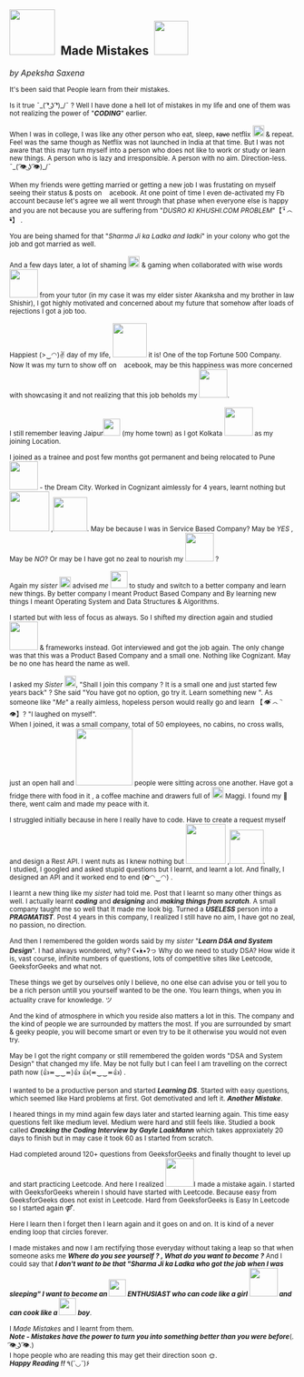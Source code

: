 ## <img src="https://user-images.githubusercontent.com/28886101/135533057-8fd876c8-2e8f-46bc-840e-bdfbef66e67e.jpg" width="80">&nbsp;&nbsp;Made Mistakes&nbsp;&nbsp;<img src="https://user-images.githubusercontent.com/28886101/135533320-81cc7a4a-e552-421f-88a7-809f9ea09244.jpg" width="60">
*by Apeksha Saxena*


<sub>It's been said that People learn from their mistakes.

<sub>Is it true ¯\_( ͡❛ ͜ʖ ͡❛)_/¯ ?
Well I have done a hell lot of mistakes in my life and one of them was not realizing the power of "***CODING***" earlier.

<sub>When I was in college, I was like any other person who eat, sleep, ~~rave~~ netflix <img src="https://user-images.githubusercontent.com/28886101/135523817-4bd1041a-17d5-4759-bbd2-767d1a552009.jpg" width="20"> & repeat. Feel was the same though as Netflix was not launched in India at that time.
But I was not aware that this may turn myself into a person who does not like to work or study or learn new things.
A person who is lazy and irresponsible. A person with no aim. Direction-less. ¯\_( ͡👁️ ͜ʖ ͡👁️)_/¯

<sub>When my friends were getting married or getting a new job I was frustating on myself seeing their status & posts on <img src="https://user-images.githubusercontent.com/28886101/135524061-01516e19-5613-496a-8019-aaa8004ef510.png" width="10">acebook.
At one point of time I even de-activated my Fb account because let's agree we all went through that phase when everyone else is happy and you are not because you are suffering from  "*DUSRO KI KHUSHI.COM PROBLEM*"【 ❛︠ ෴ ︡❛】 .

<sub>You are being shamed for that "*Sharma Ji ka Ladka and ladki*" in your colony who got the job and got married as well.

<sub>And a few days later, a lot of shaming <img src="https://user-images.githubusercontent.com/28886101/135524916-a1b02174-2ba3-443f-8330-db07df67a9b4.jpg" width="20"> & gaming when collaborated with wise words <img src="https://user-images.githubusercontent.com/28886101/135525026-3a07cd4b-8317-422f-be6d-dbafa3c5946d.jpeg" width="50"> from your tutor (in my case it was my elder sister Akanksha and my brother in law Shishir), I got highly motivated and concerned about my future that somehow after loads of rejections I got a job too. 

<sub>Happiest (>‿◠)✌ day of my life,  <img src="https://user-images.githubusercontent.com/28886101/135525318-c69418e5-1ced-4524-a29a-19ea527cb8e7.png" width="60"> it is! One of the top Fortune 500 Company.
Now It was my turn to show off on <img src="https://user-images.githubusercontent.com/28886101/135524061-01516e19-5613-496a-8019-aaa8004ef510.png" width="10">acebook, may be this happiness was more concerned with showcasing it and not realizing that this job beholds my <img src="https://user-images.githubusercontent.com/28886101/135525636-839a8fb1-4c23-4466-aed7-79c1633ef10f.png" width="50">.

<sub>I still remember leaving Jaipur<img src="https://user-images.githubusercontent.com/28886101/135526562-730e6f0f-4cc9-4ac4-838a-343424137410.png" width="30"> (my home town) as I got Kolkata <img src="https://user-images.githubusercontent.com/28886101/135526619-ca69fb9c-94d6-42da-bdc7-ed60f415c5ec.jpeg" width="50"> as my joining Location.

<sub>I joined as a trainee and post few months got permanent and being relocated to Pune <img src="https://user-images.githubusercontent.com/28886101/135526685-264d0aa9-ea2e-4db2-b813-cd22e09b43d1.jpeg" width="50"> - the Dream City.
Worked in Cognizant aimlessly for 4 years, learnt nothing but <img src="https://user-images.githubusercontent.com/28886101/135526736-0a583026-1a1d-44a6-88da-1e7b4784db96.png" width="70"> ,<img src="https://user-images.githubusercontent.com/28886101/135526780-603109a0-1582-475f-ae5b-53b47836baee.png" width="60">.
May be because I was in Service Based Company? May be *YES* , May be *NO*? Or may be I have got no zeal to nourish my <img src="https://user-images.githubusercontent.com/28886101/135525636-839a8fb1-4c23-4466-aed7-79c1633ef10f.png" width="50"> ?

<sub>Again my *sister* <img src="https://user-images.githubusercontent.com/28886101/135527590-2bc7acbc-058d-4b25-9123-c5dd0602660f.jpg" width="20"> advised *me* <img src="https://user-images.githubusercontent.com/28886101/135527628-fb01dcc4-642b-4995-acc7-fdfca11d1b24.jpg" width="30"> to study and switch to a better company and learn new things. By better company I meant Product Based Company and By learning new things I meant Operating System and Data Structures & Algorithms. 

<sub>I started but with less of focus as always. So I shifted my direction again and studied <img src="https://user-images.githubusercontent.com/28886101/135527702-289e5e7b-9e36-4db7-9892-1669e1259d7a.gif" width="50"> & frameworks instead.
Got interviewed and got the job again. The only change was that this was a Product Based Company and a small one. Nothing like Cognizant. 
May be no one has heard the name as well.

<sub>I asked my *Sister* <img src="https://user-images.githubusercontent.com/28886101/135527590-2bc7acbc-058d-4b25-9123-c5dd0602660f.jpg" width="20">, "Shall I join this company ? It is a small one and just started few years back" ?
She said "You have got no option, go try it. Learn something new ".
As someone like "*Me*" a really aimless, hopeless person would really go and learn 【 👁️︠ ෴ ︡👁️】? "I laughed on myself". 
<br>
When I joined, it was a small company, total of 50 employees, no cabins, no cross walls, just an open hall and  <img src="https://user-images.githubusercontent.com/28886101/135528332-e05870d7-d4bf-40fd-b3e5-d35b7466eef9.jpeg" width="100"> people were sitting across one another.
Have got a fridge there with food in it , a coffee machine and drawers full of <img src="https://user-images.githubusercontent.com/28886101/135528601-df9acfab-4d40-41a2-bf18-7e9ea4b1a53d.png" width="20">  Maggi. I found my 🖤 there, went calm and made my peace with it.

<sub>I struggled initially because in here I really have to code. Have to create a request myself and design a Rest API.
I went nuts as I knew nothing but <img src="https://user-images.githubusercontent.com/28886101/135526736-0a583026-1a1d-44a6-88da-1e7b4784db96.png" width="70"> ,<img src="https://user-images.githubusercontent.com/28886101/135526780-603109a0-1582-475f-ae5b-53b47836baee.png" width="60">. 
<br>I studied, I googled and asked stupid questions but I learnt, and learnt a lot.
And finally, I designed an API and it worked end to end (✿◠‿◠) .

<sub>I learnt a new thing like my *sister* had told me.
Post that I learnt so many other things as well. I actually learnt ***coding*** and ***designing*** and ***making things from scratch***.
A small company taught me so well that It made me look big. Turned a ***USELESS*** person into a ***PRAGMATIST***.
Post 4 years in this company, I realized I still have no aim, I have got no zeal, no passion, no direction.

<sub>And then I remembered the golden words said by my *sister* "***Learn DSA and System Design***".
I had always wondered, why? ʕ•́ᴥ•̀ʔっ
Why do we need to study DSA?
How wide it is, vast course, infinite numbers of questions, lots of competitive sites like Leetcode, GeeksforGeeks and what not.

<sub>These things we get by ourselves only I believe, no one else can advise you or tell you to be a rich person untill you yourself wanted to be the one.
You learn things, when you in actuality crave for knowledge. ツ

<sub>And the kind of atmosphere in which you reside also matters a lot in this. The company and the kind of people we are surrounded by matters the most.
If you are surrounded by smart & geeky people, you will become smart or even try to be it otherwise you would not even try.

<sub>May be I got the right company or still remembered the golden words "DSA and System Design" that changed my life.
May be not fully but I can feel I am travelling on the correct path now (👍≖‿‿≖)👍 👍(≖‿‿≖👍) .

<sub>I wanted to be a productive person and started ***Learning DS***.
Started with easy questions, which seemed like Hard problems at first. 
Got demotivated and left it. ***Another Mistake***.

<sub>I heared things in my mind again few days later and started learning again. This time easy questions felt like medium level.
Medium were hard and still feels like.
Studied a book called ***Cracking the Coding Interview by Gayle LaakMann*** which takes approxiately 20 days to finish but in may case it took 60 as I started from scratch.

<sub>Had completed around 120+ questions from GeeksforGeeks and finally thought to level up and start practicing Leetcode.
And here I realized <img src="https://user-images.githubusercontent.com/28886101/135530305-e185804e-a85f-4eb0-a250-e2a59a56d17b.png" width="50">I made a mistake again. I started with GeeksforGeeks wherein I should have started with Leetcode.
Because easy from GeeksforGeeks does not exist in Leetcode. Hard from GeeksforGeeks is Easy In Leetcode so I started again ⚤.

<sub>Here I learn then I forget then I learn again and it goes on and on.
It is kind of a never ending loop that circles forever.

<sub>I made mistakes and now I am rectifying those everyday without taking a leap so that when someone asks me ***Where do you see yourself ? , What do you want to become ?*** And I could say that ***I don't want to be that "Sharma Ji ka Ladka who got the job when I was sleeping" I want to become an <img src="https://user-images.githubusercontent.com/28886101/135530958-1c282872-640a-48b6-9608-e44be28e8bb8.jpg" width="30"> ENTHUSIAST who can code like a girl <img src="https://user-images.githubusercontent.com/28886101/135530942-e45bc905-afb2-40a9-bfeb-dab2462194e1.jpeg" width="50"> and can cook like a <img src="https://user-images.githubusercontent.com/28886101/135531125-6a7868de-ae26-43cc-b57e-9542e915817f.jpg" width="30"> boy***. 

<sub>I *Made Mistakes* and I learnt from them.
<br>
***Note - Mistakes have the power to turn you into something better than you were before***(. ͡👁️ ͜ʖ ͡👁️.) 
<br>
I hope people who are reading this may get their direction soon 🌞.
<br>
***Happy Reading !!*** ٩(˘◡˘)۶
<br>
        
<script src="https://utteranc.es/client.js" repo="saxenaapeksha/saxenaapeksha" issue-term="pathname" theme="github-light" crossorigin="anonymous" async></script>
